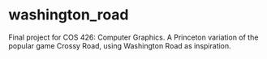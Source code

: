 # washington_road
Final project for COS 426: Computer Graphics. A Princeton variation of the popular game Crossy Road, using Washington Road as inspiration.
